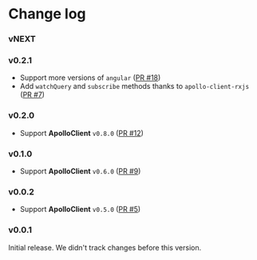 # Change log

### vNEXT

### v0.2.1

- Support more versions of `angular` ([PR #18](https://github.com/apollostack/angular1-apollo/pull/18))
- Add `watchQuery` and `subscribe` methods thanks to `apollo-client-rxjs` ([PR #7](https://github.com/apollostack/angular1-apollo/pull/7))

### v0.2.0

- Support **ApolloClient** `v0.8.0` ([PR #12](https://github.com/apollostack/angular1-apollo/pull/12))

### v0.1.0

- Support **ApolloClient** `v0.6.0` ([PR #9](https://github.com/apollostack/angular1-apollo/pull/9))

### v0.0.2

- Support **ApolloClient** `v0.5.0` ([PR #5](https://github.com/apollostack/angular1-apollo/pull/5))

### v0.0.1

Initial release. We didn't track changes before this version.
